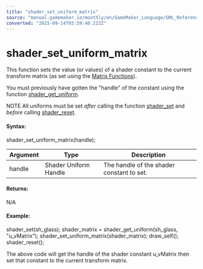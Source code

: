 ```yaml
---
title: "shader_set_uniform_matrix"
source: "manual.gamemaker.io/monthly/en/GameMaker_Language/GML_Reference/Asset_Management/Shaders/shader_set_uniform_matrix.htm"
converted: "2025-09-14T03:59:40.222Z"
---
```


# shader\_set\_uniform\_matrix

This function sets the value (or values) of a shader constant to the current transform matrix (as set using the [Matrix Functions](../../Maths_And_Numbers/Matrix_Functions/Matrix_Functions.md)).

You must previously have gotten the "handle" of the constant using the function [shader\_get\_uniform](shader_get_uniform.md).

NOTE All uniforms must be set _after_ calling the function [shader\_set](shader_set.md) and _before_ calling [shader\_reset](shader_reset.md).

#### Syntax:

shader\_set\_uniform\_matrix(handle);

| Argument | Type | Description |
| --- | --- | --- |
| handle | Shader Uniform Handle | The handle of the shader constant to set. |

#### Returns:

N/A

#### Example:

shader\_set(sh\_glass);
shader\_matrix = shader\_get\_uniform(sh\_glass, "u\_vMatrix");
shader\_set\_uniform\_matrix(shader\_matrix);
draw\_self();
shader\_reset();

The above code will get the handle of the shader constant u\_vMatrix then set that constant to the current transform matrix.